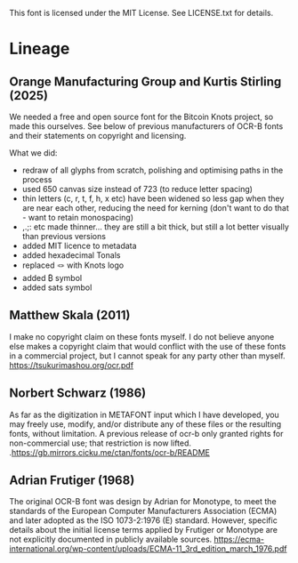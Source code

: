 This font is licensed under the MIT License. See LICENSE.txt for details.

# Lineage

## Orange Manufacturing Group and Kurtis Stirling (2025)
We needed a free and open source font for the Bitcoin Knots project, so made this ourselves. See below of previous manufacturers of OCR-B fonts and their statements on copyright and licensing.

What we did:
* redraw of all glyphs from scratch, polishing and optimising paths in the process
* used 650 canvas size instead of 723 (to reduce letter spacing)
* thin letters (c, r, t, f, h, x etc) have been widened so less gap when they are near each other, reducing the need for kerning (don't want to do that - want to retain monospacing)
* ,.;: etc made thinner... they are still a bit thick, but still a lot better visually than previous versions
* added MIT licence to metadata
* added hexadecimal Tonals
* replaced 🪢 with Knots logo
* added ₿ symbol
* added sats symbol 


## Matthew Skala (2011)
I make no copyright claim on these fonts myself. I do not believe anyone else makes a copyright claim that would conflict with the use of these fonts in a commercial project, but I cannot speak for any party other than myself.
https://tsukurimashou.org/ocr.pdf

## Norbert Schwarz (1986)
As far as the digitization in METAFONT input which I have developed, you may freely use, modify, and/or distribute any of these files or the resulting fonts, without limitation. A previous release of ocr-b only granted rights for non-commercial use; that restriction is now lifted.
.https://gb.mirrors.cicku.me/ctan/fonts/ocr-b/README


## Adrian Frutiger (1968)
The original OCR-B font was design by Adrian for Monotype, to meet the standards of the European Computer Manufacturers Association (ECMA) and later adopted as the ISO 1073-2:1976 (E) standard. However, specific details about the initial license terms applied by Frutiger or Monotype are not explicitly documented in publicly available sources.
https://ecma-international.org/wp-content/uploads/ECMA-11_3rd_edition_march_1976.pdf
